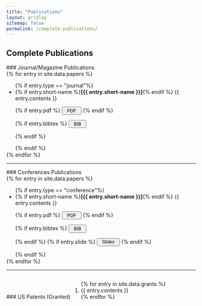 ```yaml
---
title: "Publications"
layout: gridlay
sitemap: false
permalink: /complete-publications/
---
```


<style>
.jumbotron{
    padding:3%;
    padding-bottom:10px;
    padding-top:10px;
    margin-top:10px;
    margin-bottom:30px;
}
ul {
    margin-bottom: 0.05rem;
}
pre{
    white-space: pre-wrap;  
    white-space: -moz-pre-wrap; 
    white-space: -pre-wrap; 
    white-space: -o-pre-wrap; 
    word-wrap: break-word; 
    width:100%; overflow-x:auto;
}
.btn {
    font-size: 0.75rem;
    padding: 0.1rem 0.75rem;
    margin-top: 0;
}
</style>




<!-- Start -->

## Complete Publications

<div class="container">
### Journal/Magazine Publications
<div style="display: inline-block">
{% for entry in site.data.papers %}
<ul>
{% if entry.type == "journal"%}
<li>{% if entry.short-name %}<b>[{{ entry.short-name }}]</b>{% endif %} {{ entry.contents }}

{% if entry.pdf %}
<a href="{{ site.url }}{{ site.baseurl }}/papers/{{ entry.pdf }}" target="_blank"><button class="btn btn-success btn-xs">PDF</button></a>
{% endif %}

{% if entry.bibtex %}
<button class="btn btn-warning btn-xs"  onclick="toggleBib{{entry.title}}()">BIB</button>

<div class="jumbotron" id="a{{entry.title}}" style="display: none; background-color:#fff; border-radius:5px; padding:10px; background-color:#eef">
<pre>{{ entry.bibtex }}</pre> </div>

<script>
function toggleBib{{entry.title}}(parameter) {
    var x= document.getElementById('a{{entry.title}}');
    if (x.style.display === 'none') {
        x.style.display = 'block';
    } else {
        x.style.display = 'none';
    }
}
</script>
{% endif %}
</li> 
{% endif %}
</ul>
{% endfor %}

</div>
</div>

--- 

<div class="container">
### Conferences Publications
<div style="display: inline-block">
{% for entry in site.data.papers %}
<ul>
{% if entry.type == "conference"%}
<li>{% if entry.short-name %}<b>[{{ entry.short-name }}]</b>{% endif %} {{ entry.contents }}

{% if entry.pdf %}
<a href="{{ site.url }}{{ site.baseurl }}/papers/{{ entry.pdf }}" target="_blank"><button class="btn btn-success btn-xs">PDF</button></a>
{% endif %}

{% if entry.bibtex %}
<button class="btn btn-warning btn-xs"  onclick="toggleBib{{entry.title}}()">BIB</button>

<div class="jumbotron" id="a{{entry.title}}" style="display: none; background-color:#fff; border-radius:5px; padding:10px; background-color:#eef">
<pre>{{ entry.bibtex }}</pre> </div>

<script>
function toggleBib{{entry.title}}(parameter) {
    var x= document.getElementById('a{{entry.title}}');
    if (x.style.display === 'none') {
        x.style.display = 'block';
    } else {
        x.style.display = 'none';
    }
}
</script>
{% endif %}
{% if entry.slide %}
<a href="{{ site.url }}{{ site.baseurl }}/papers/{{ entry.slide }}" target="_blank"><button class="btn btn-info btn-xs">Slides</button></a>
{% endif %}
</li> 
{% endif %}
</ul>
{% endfor %}

</div>
</div>

---



<div class="container">
### US Patents (Granted)
<div style="display: inline-block">
<ol>
{% for entry in site.data.grants %}
<li>{{ entry.contents }}</li> 
{% endfor %}
</ol>
</div>
</div>

